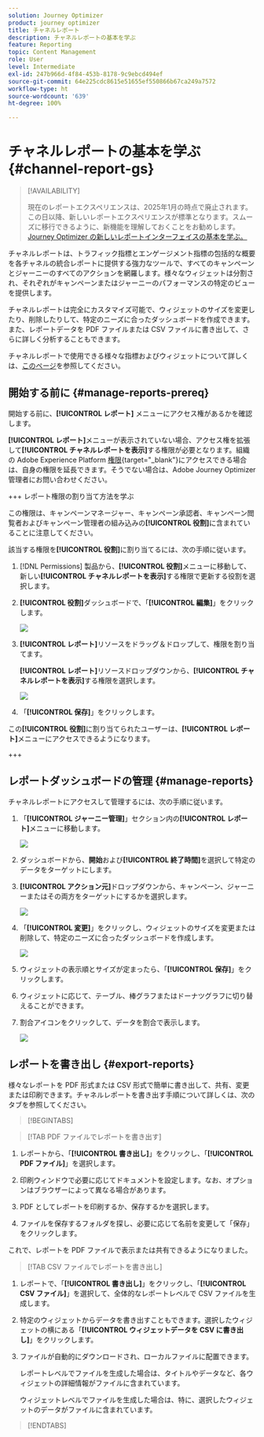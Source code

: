 ```yaml
---
solution: Journey Optimizer
product: journey optimizer
title: チャネルレポート
description: チャネルレポートの基本を学ぶ
feature: Reporting
topic: Content Management
role: User
level: Intermediate
exl-id: 247b966d-4f84-453b-8178-9c9ebcd494ef
source-git-commit: 64e225cdc8615e51655ef550866b67ca249a7572
workflow-type: ht
source-wordcount: '639'
ht-degree: 100%

---
```


# チャネルレポートの基本を学ぶ {#channel-report-gs}

>[!AVAILABILITY]
>
>現在のレポートエクスペリエンスは、2025年1月の時点で廃止されます。この日以降、新しいレポートエクスペリエンスが標準となります。スムーズに移行できるように、新機能を理解しておくことをお勧めします。[Journey Optimizer の新しいレポートインターフェイスの基本を学ぶ。](report-gs-cja.md)

チャネルレポートは、トラフィック指標とエンゲージメント指標の包括的な概要を各チャネルの統合レポートに提供する強力なツールで、すべてのキャンペーンとジャーニーのすべてのアクションを網羅します。様々なウィジェットは分割され、それぞれがキャンペーンまたはジャーニーのパフォーマンスの特定のビューを提供します。

チャネルレポートは完全にカスタマイズ可能で、ウィジェットのサイズを変更したり、削除したりして、特定のニーズに合ったダッシュボードを作成できます。また、レポートデータを PDF ファイルまたは CSV ファイルに書き出して、さらに詳しく分析することもできます。

チャネルレポートで使用できる様々な指標およびウィジェットについて詳しくは、[このページ](channel-report.md)を参照してください。

## 開始する前に {#manage-reports-prereq}

開始する前に、**[!UICONTROL レポート]** メニューにアクセス権があるかを確認します。

**[!UICONTROL レポート]**&#x200B;メニューが表示されていない場合、アクセス権を拡張して&#x200B;**[!UICONTROL チャネルレポートを表示]**&#x200B;する権限が必要となります。組織の Adobe Experience Platform [権限](https://experienceleague.adobe.com/docs/experience-platform/access-control/home.html?lang=ja){target="_blank"}にアクセスできる場合は、自身の権限を延長できます。そうでない場合は、Adobe Journey Optimizer 管理者にお問い合わせください。

+++ レポート権限の割り当て方法を学ぶ

この権限は、キャンペーンマネージャー、キャンペーン承認者、キャンペーン閲覧者およびキャンペーン管理者の組み込みの&#x200B;**[!UICONTROL 役割]**&#x200B;に含まれていることに注意してください。

該当する権限を&#x200B;**[!UICONTROL 役割]**&#x200B;に割り当てるには、次の手順に従います。

1. [!DNL Permissions] 製品から、**[!UICONTROL 役割]**&#x200B;メニューに移動して、新しい&#x200B;**[!UICONTROL チャネルレポートを表示]**&#x200B;する権限で更新する役割を選択します。

1. **[!UICONTROL 役割]**&#x200B;ダッシュボードで、「**[!UICONTROL 編集]**」をクリックします。

   ![](assets/channel_permission_1.png)

1. **[!UICONTROL レポート]**&#x200B;リソースをドラッグ＆ドロップして、権限を割り当てます。

   **[!UICONTROL レポート]**&#x200B;リソースドロップダウンから、**[!UICONTROL チャネルレポートを表示]**&#x200B;する権限を選択します。

   ![](assets/channel_permission_2.png)

1. 「**[!UICONTROL 保存]**」をクリックします。

この&#x200B;**[!UICONTROL 役割]**&#x200B;に割り当てられたユーザーは、**[!UICONTROL レポート]**&#x200B;メニューにアクセスできるようになります。

+++

## レポートダッシュボードの管理 {#manage-reports}

チャネルレポートにアクセスして管理するには、次の手順に従います。

1. 「**[!UICONTROL ジャーニー管理]**」セクション内の&#x200B;**[!UICONTROL レポート]**&#x200B;メニューに移動します。

   ![](assets/channel_report_1.png)

1. ダッシュボードから、**開始**&#x200B;および&#x200B;**[!UICONTROL 終了時間]**&#x200B;を選択して特定のデータをターゲットにします。

1. **[!UICONTROL アクション元]**&#x200B;ドロップダウンから、キャンペーン、ジャーニーまたはその両方をターゲットにするかを選択します。

   ![](assets/channel_report_2.png)

1. 「**[!UICONTROL 変更]**」をクリックし、ウィジェットのサイズを変更または削除して、特定のニーズに合ったダッシュボードを作成します。

   ![](assets/channel_report_3.png)

1. ウィジェットの表示順とサイズが定まったら、「**[!UICONTROL 保存]**」をクリックします。

1. ウィジェットに応じて、テーブル、棒グラフまたはドーナツグラフに切り替えることができます。

1. 割合アイコンをクリックして、データを割合で表示します。

   ![](assets/channel_report_4.png)

## レポートを書き出し {#export-reports}

様々なレポートを PDF 形式または CSV 形式で簡単に書き出して、共有、変更または印刷できます。チャネルレポートを書き出す手順について詳しくは、次のタブを参照してください。

>[!BEGINTABS]

>[!TAB PDF ファイルでレポートを書き出す]

1. レポートから、「**[!UICONTROL 書き出し]**」をクリックし、「**[!UICONTROL PDF ファイル]**」を選択します。

1. 印刷ウィンドウで必要に応じてドキュメントを設定します。なお、オプションはブラウザーによって異なる場合があります。

1. PDF としてレポートを印刷するか、保存するかを選択します。

1. ファイルを保存するフォルダを探し、必要に応じて名前を変更して「保存」をクリックします。

これで、レポートを PDF ファイルで表示または共有できるようになりました。

>[!TAB CSV ファイルでレポートを書き出し]

1. レポートで、「**[!UICONTROL 書き出し]**」をクリックし、「**[!UICONTROL CSV ファイル]**」を選択して、全体的なレポートレベルで CSV ファイルを生成します。

1. 特定のウィジェットからデータを書き出すこともできます。選択したウィジェットの横にある「**[!UICONTROL ウィジェットデータを CSV に書き出し]**」をクリックします。

1. ファイルが自動的にダウンロードされ、ローカルファイルに配置できます。

   レポートレベルでファイルを生成した場合は、タイトルやデータなど、各ウィジェットの詳細情報がファイルに含まれています。

   ウィジェットレベルでファイルを生成した場合は、特に、選択したウィジェットのデータがファイルに含まれています。

>[!ENDTABS]
